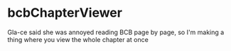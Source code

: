 # bcbChapterViewer
Gla-ce said she was annoyed reading BCB page by page, so I'm making a thing where you view the whole chapter at once
